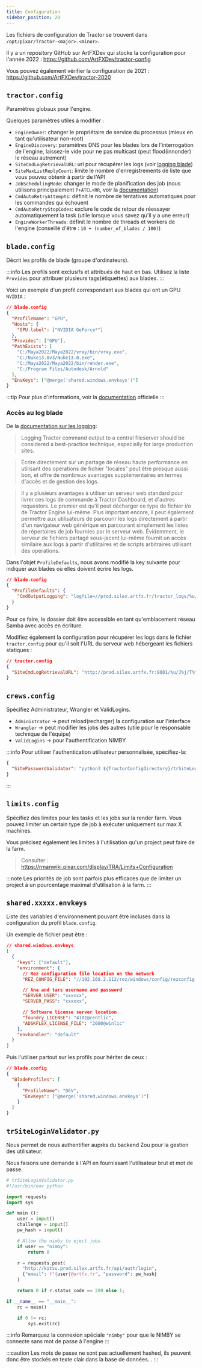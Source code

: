 ```yaml
---
title: Configuration
sidebar_position: 20
---
```


Les fichiers de configuration de Tractor se trouvent dans `/opt/pixar/Tractor-<major>.<minor>`.

Il y a un repository GitHub sur ArtFXDev qui stocke la configuration pour l'année 2022 : https://github.com/ArtFXDev/tractor-config

Vous pouvez également vérifier la configuration de 2021 : https://github.com/ArtFXDev/tractor-2020

## `tractor.config`

Paramètres globaux pour l'engine.

Quelques paramètres utiles à modifier :

- `EngineOwner`: changer le propriétaire de service du processus (mieux en tant qu'utilisateur non-root)
- `EngineDiscovery`: paramètres DNS pour les blades lors de l'interrogation de l'engine, laissez-le vide pour ne pas multicast (peut flood(innonder) le réseau autrement)
- `SiteCmdLogRetrievalURL`: url pour récupérer les logs (voir [logging blade](#blade-log-access))
- `SiteMaxListReplyCount`: limite le nombre d'enregistrements de liste que vous pouvez obtenir à partir de l'API
- `JobSchedulingMode`: changer le mode de planification des job (nous utilisons principalement `P+ATCL+RR`, voir la [documentation](https://rmanwiki.pixar.com/display/TRA/Scheduling+Modes))
- `CmdAutoRetryAttempts`: définit le nombre de tentatives automatiques pour les commandes qui échouent
- `CmdAutoRetryStopCodes`: exclure le code de retour de réessayer automatiquement la task (utile lorsque vous savez qu'il y a une erreur)
- `EngineWorkerThreads`: définit le nombre de threads et workers de l'engine (conseillé d'être : `10 + (number_of_blades / 100)`)

## `blade.config`

Décrit les profils de blade (groupe d'ordinateurs).

:::info
Les profils sont exclusifs et attribués de haut en bas. Utilisez la liste `Provides`  pour attribuer plusieurs tags(étiquettes) aux blades.
:::

Voici un exemple d'un profil correspondant aux blades qui ont un GPU `NVIDIA` :

```json
// blade.config
{
  "ProfileName": "GPU",
  "Hosts": {
    "GPU.label": ["NVIDIA GeForce*"]
  },
  "Provides": ["GPU"],
  "PathExists": [
    "C:/Maya2022/Maya2022/vray/bin/vray.exe",
    "C:/Nuke13.0v3/Nuke13.0.exe",
    "C:/Maya2022/Maya2022/bin/render.exe",
    "C:/Program Files/Autodesk/Arnold"
  ],
  "EnvKeys": ["@merge('shared.windows.envkeys')"]
}
```

:::tip
Pour plus d'informations, voir la [documentation](https://rmanwiki.pixar.com/display/TRA/Server+Profiles) officielle
:::

### Accès au log blade

De la [documentation sur les logging](https://rmanwiki.pixar.com/display/TRA/Logging#Logging-directwritesLoggingCommandOutputtoaCentralFileserver):

> Logging Tractor command output to a central fileserver should be considered a best-practice technique, especially for large production sites.

> Écrire directement sur un partage de réseau haute performance en utilisant des opérations de fichier "locales" peut être presque aussi bon, et offre de nombreux avantages supplémentaires en termes d'accès et de gestion des logs.

> Il y a plusieurs avantages à utiliser un serveur web standard pour livrer ces logs de commande à Tractor Dashboard, et d'autres requestors. Le premier est qu'il peut décharger ce type de fichier i/o de Tractor Engine lui-même. Plus important encore, il peut également permettre aux utilisateurs de parcourir les logs directement à partir d'un navigateur web générique en parcourant simplement les listes de répertoires de job fournies par le serveur web. Évidemment, le serveur de fichiers partagé sous-jacent lui-même fournit un accès similaire aux logs à partir d'utilitaires et de scripts arbitraires utilisant des operations.

Dans l'objet `ProfileDefaults`, nous avons modifié la key suivante pour indiquer aux blades où elles doivent écrire les logs.

```json
// blade.config
{
  "ProfileDefaults": {
    "CmdOutputLogging": "logfile=//prod.silex.artfx.fr/tractor_logs/%u/J%j/T%t.log"
  }
}
```

Pour ce faire, le dossier doit être accessible en tant qu'emblacement réseau Samba avec accès en écriture.

Modifiez également la configuration pour récupérer les logs dans le fichier `tractor.config` pour qu'il soit l'URL du serveur web hébergeant les fichiers statiques :

```json
// tractor.config
{
  "SiteCmdLogRetrievalURL": "http://prod.silex.artfx.fr:8001/%u/J%j/T%t.log"
}
```

## `crews.config`

Spécifiez Administrateur, Wrangler et ValidLogins.

- `Administrator` -> peut reload(recharger) la configuration sur l'interface
- `Wrangler` -> peut modifier les jobs des autres (utile pour le responsable technique de l'équipe)
- `ValidLogins` -> pour l'authentification NIMBY

:::info
Pour utiliser l'authentication utilisateur personnalisée, spécifiez-la:

```json
{
  "SitePasswordValidator": "python3 ${TractorConfigDirectory}/trSiteLoginValidator.py"
}
```

:::

## `limits.config`

Spécifiez des limites pour les tasks et les jobs sur la render farm. Vous pouvez limiter un certain type de job à exécuter uniquement sur max X machines.

Vous précisez également les limites à l'utilisation qu'un project peut faire de la farm.

> Consulter : https://rmanwiki.pixar.com/display/TRA/Limits+Configuration

:::note
Les priorités de job sont parfois plus efficaces que de limiter un project à un pourcentage maximal d'utilisation à la farm.
:::

## `shared.xxxxx.envkeys`

Liste des variables d'environnement pouvant être incluses dans la configuration du profil `blade.config`.

Un exemple de fichier peut être :

```json
// shared.windows.envkeys
[
  {
    "keys": ["default"],
    "environment": {
      // Rez configuration file location on the network
      "REZ_CONFIG_FILE": "//192.168.2.112/rez/windows/config/rezconfig.py",

      // Ana and tars username and password
      "SERVER_USER": "xxxxxx",
      "SERVER_PASS": "xxxxxx",

      // Software license server location
      "foundry_LICENSE": "4101@centlic",
      "ADSKFLEX_LICENSE_FILE": "2080@winlic"
    },
    "envhandler": "default"
  }
]
```

Puis l'utiliser partout sur les profils pour hériter de ceux :

```json
// blade.config
{
  "BladeProfiles": [
    {
      "ProfileName": "DEV",
      "EnvKeys": ["@merge('shared.windows.envkeys')"]
    }
  ]
}
```

## `trSiteLoginValidator.py`

Nous permet de nous authentifier auprès du backend Zou pour la gestion des utilisateur.

Nous faisons une demande à l'API en fournissant l'utilisateur brut et mot de passe.

```python
# trSiteLoginValidator.py
#!/usr/bin/env python

import requests
import sys

def main ():
    user = input()
    challenge = input()
    pw_hash = input()

    # Allow the nimby to eject jobs
    if user == "nimby":
        return 0

    r = requests.post(
      "http://kitsu.prod.silex.artfx.fr/api/auth/login",
      {"email": f"{user}@artfx.fr", "password": pw_hash}
    )

    return 0 if r.status_code == 200 else 1;

if __name__ == "__main__":
    rc = main()

    if 0 != rc:
        sys.exit(rc)
```

:::info
Remarquez la connexion spéciale `"nimby"` pour que le NIMBY se connecte sans mot de passe à l'engine
:::

:::caution
Les mots de passe ne sont pas actuellement hashed, ils peuvent donc être stockés en texte clair dans la base de données...
:::
